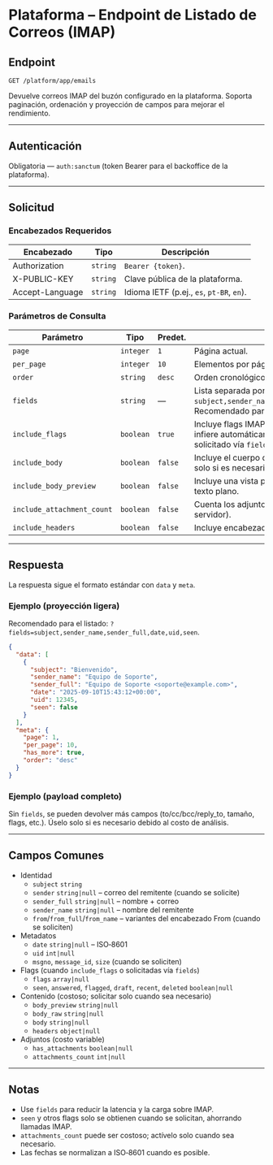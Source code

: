 # Plataforma – Endpoint de Listado de Correos (IMAP)

## Endpoint

`GET /platform/app/emails`

Devuelve correos IMAP del buzón configurado en la plataforma. Soporta paginación, ordenación y proyección de campos para mejorar el rendimiento.

---

## Autenticación

Obligatoria — `auth:sanctum` (token Bearer para el backoffice de la plataforma).

---

## Solicitud

### Encabezados Requeridos

| Encabezado       | Tipo     | Descripción |
| ---------------- | -------- | ----------- |
| Authorization    | `string` | `Bearer {token}`. |
| X-PUBLIC-KEY     | `string` | Clave pública de la plataforma. |
| Accept-Language  | `string` | Idioma IETF (p.ej., `es`, `pt-BR`, `en`). |

### Parámetros de Consulta

| Parámetro                     | Tipo       | Predet. | Descripción |
| ---------------------------- | ---------- | ------- | ----------- |
| `page`                       | `integer`  | `1`     | Página actual. |
| `per_page`                   | `integer`  | `10`    | Elementos por página (1–100). |
| `order`                      | `string`   | `desc`  | Orden cronológico: `asc` o `desc`. |
| `fields`                     | `string`   | —       | Lista separada por comas para proyección (p.ej., `subject,sender_name,sender_full,date,uid,seen`). Recomendado para rendimiento. |
| `include_flags`              | `boolean`  | `true`  | Incluye flags IMAP cuando sea necesario. Se infiere automáticamente cuando algún flag es solicitado vía `fields` (p.ej., `seen`). |
| `include_body`               | `boolean`  | `false` | Incluye el cuerpo del correo (costoso; solicitar solo si es necesario). |
| `include_body_preview`       | `boolean`  | `false` | Incluye una vista previa de 300 caracteres en texto plano. |
| `include_attachment_count`   | `boolean`  | `false` | Cuenta los adjuntos (puede ser costoso según el servidor). |
| `include_headers`            | `boolean`  | `false` | Incluye encabezados en bruto (costo extra). |

---

## Respuesta

La respuesta sigue el formato estándar con `data` y `meta`.

### Ejemplo (proyección ligera)

Recomendado para el listado: `?fields=subject,sender_name,sender_full,date,uid,seen`.

```json
{
  "data": [
    {
      "subject": "Bienvenido",
      "sender_name": "Equipo de Soporte",
      "sender_full": "Equipo de Soporte <soporte@example.com>",
      "date": "2025-09-10T15:43:12+00:00",
      "uid": 12345,
      "seen": false
    }
  ],
  "meta": {
    "page": 1,
    "per_page": 10,
    "has_more": true,
    "order": "desc"
  }
}
```

### Ejemplo (payload completo)

Sin `fields`, se pueden devolver más campos (to/cc/bcc/reply_to, tamaño, flags, etc.). Úselo solo si es necesario debido al costo de análisis.

---

## Campos Comunes

- Identidad
  - `subject` `string`
  - `sender` `string|null` – correo del remitente (cuando se solicite)
  - `sender_full` `string|null` – nombre + correo
  - `sender_name` `string|null` – nombre del remitente
  - `from`/`from_full`/`from_name` – variantes del encabezado From (cuando se soliciten)
- Metadatos
  - `date` `string|null` – ISO‑8601
  - `uid` `int|null`
  - `msgno`, `message_id`, `size` (cuando se soliciten)
- Flags (cuando `include_flags` o solicitadas vía `fields`)
  - `flags` `array|null`
  - `seen`, `answered`, `flagged`, `draft`, `recent`, `deleted` `boolean|null`
- Contenido (costoso; solicitar solo cuando sea necesario)
  - `body_preview` `string|null`
  - `body_raw` `string|null`
  - `body` `string|null`
  - `headers` `object|null`
- Adjuntos (costo variable)
  - `has_attachments` `boolean|null`
  - `attachments_count` `int|null`

---

## Notas

- Use `fields` para reducir la latencia y la carga sobre IMAP.
- `seen` y otros flags solo se obtienen cuando se solicitan, ahorrando llamadas IMAP.
- `attachments_count` puede ser costoso; actívelo solo cuando sea necesario.
- Las fechas se normalizan a ISO‑8601 cuando es posible.
